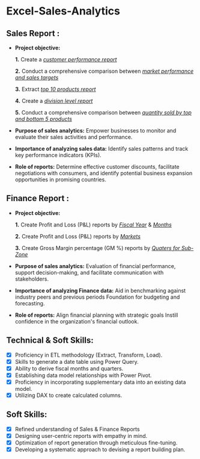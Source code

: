 # Excel-Sales-Analytics

## Sales Report :


- **Project objective:** 

    **1.** Create a _[customer performance report](https://github.com/AnshumanB08/Excel-Sales-Analytics/blob/main/Customer%20Peformance%20Report.pdf)_ 

    **2.** Conduct a comprehensive comparison between _[market performance and sales targets](https://github.com/AnshumanB08/Excel-Sales-Analytics/blob/main/Market%20Peformance%20vs%20Target%20Report.pdf)_

    **3.** Extract _[top 10 products report](https://github.com/AnshumanB08/Excel-Sales-Analytics/blob/main/Top%2010%20Products%20Report.pdf)_

    **4.** Create a _[division level report](https://github.com/AnshumanB08/Excel-Sales-Analytics/blob/main/Division%20Level%20Report.pdf)_

    **5.** Conduct a comprehensive comparison between _[quantity sold by top and bottom 5 products](https://github.com/AnshumanB08/Excel-Sales-Analytics/blob/main/Quantity%20Sold%20by%20Top%20and%20Bottom%205%20Products.pdf)_

- **Purpose of sales analytics:** Empower businesses to monitor and evaluate their sales activities and performance.

- **Importance of analyzing sales data:** Identify sales patterns and track key performance indicators (KPIs).

- **Role of reports:** Determine effective customer discounts, facilitate negotiations with consumers, and identify potential business expansion opportunities in promising countries.


## Finance Report :

- **Project objective:** 

    **1.** Create Profit and Loss (P&L) reports by _[Fiscal Year](https://github.com/AnshumanB08/Excel-Sales-Analytics/blob/main/P%20%26%20L%20Statement%20by%20Fiscal%20Year.pdf)_ & _[Months](https://github.com/AnshumanB08/Excel-Sales-Analytics/blob/main/P%20%26%20L%20Statement%20by%20Months.pdf)_ 

   **2.** Create Profit and Loss (P&L) reports by _[Markets](https://github.com/AnshumanB08/Excel-Sales-Analytics/blob/main/P%20%26%20L%20Statement%20by%20Markets.pdf)_

   **3.** Create Gross Margin percentage (GM %) reports by _[Quaters for Sub-Zone](https://github.com/AnshumanB08/Excel-Sales-Analytics/blob/main/GM%25%20by%20Quaters%20for%20Sub-Zone.pdf)_

- **Purpose of sales analytics:** Evaluation of financial performance, support decision-making, and facilitate communication with stakeholders.

- **Importance of analyzing Finance data:** Aid in benchmarking against industry peers and previous periods Foundation for budgeting and forecasting.

- **Role of reports:** Align financial planning with strategic goals Instill confidence in the organization's financial outlook.


## Technical & Soft Skills:
- [x]	Proficiency in ETL methodology (Extract, Transform, Load).
- [x]	Skills to generate a date table using Power Query.
- [x]	Ability to derive fiscal months and quarters.
- [x]	Establishing data model relationships with Power Pivot.
- [x]	Proficiency in incorporating supplementary data into an existing data model.
- [x]	Utilizing DAX to create calculated columns.

## Soft Skills:
- [x]	Refined understanding of Sales & Finance Reports
- [x]	Designing user-centric reports with empathy in mind.
- [x]	Optimization of report generation through meticulous fine-tuning.
- [x]	Developing a systematic approach to devising a report building plan.
